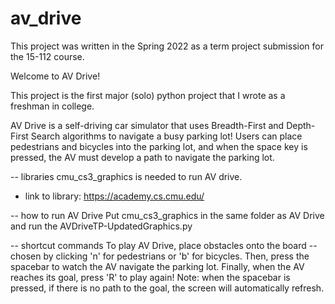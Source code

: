 # av_drive
This project was written in the Spring 2022 as a term project submission for the 15-112 course.

Welcome to AV Drive!

This project is the first major (solo) python project that I wrote as a freshman in college.

AV Drive is a self-driving car simulator that uses Breadth-First and Depth-First 
Search algorithms to navigate a busy parking lot! Users can place pedestrians
and bicycles into the parking lot, and when the space key is pressed, the AV 
must develop a path to navigate the parking lot. 

-- libraries
cmu_cs3_graphics is needed to run AV drive.
  - link to library: https://academy.cs.cmu.edu/

-- how to run AV Drive
Put cmu_cs3_graphics in the same folder as AV Drive and run the 
AVDriveTP-UpdatedGraphics.py


-- shortcut commands
To play AV Drive, place obstacles onto the board -- chosen by clicking 'n' for 
pedestrians or 'b' for bicycles. Then, press the spacebar to watch the AV 
navigate the parking lot. Finally, when the AV reaches its goal, press 'R' to 
play again! 
Note: when the spacebar is pressed, if there is no path to the goal,
the screen will automatically refresh.
